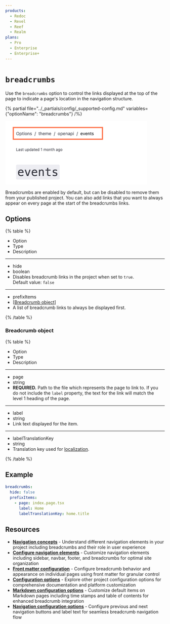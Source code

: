 ```yaml
---
products:
  - Redoc
  - Revel
  - Reef
  - Realm
plans:
  - Pro
  - Enterprise
  - Enterprise+
---
```

# `breadcrumbs`

Use the `breadcrumbs` option to control the links displayed at the top of the page to indicate a page's location in the navigation structure.

{% partial file="../_partials/config/_supported-config.md" variables={"optionName": "breadcrumbs"} /%}

![Screenshot of page in project with breadcrumbs](./images/breadcrumbs.png)

Breadcrumbs are enabled by default, but can be disabled to remove them from your published project.
You can also add links that you want to always appear on every page at the start of the breadcrumbs links.

## Options

{% table %}

- Option
- Type
- Description

---

- hide
- boolean
- Disables breadcrumb links in the project when set to `true`.\
  Default value: `false`

---

- prefixItems
- [[Breadcrumb object](#breadcrumb-object)]
- A list of breadcrumb links to always be displayed first.

{% /table %}

### Breadcrumb object

{% table %}

- Option
- Type
- Description

---

- page
- string
- **REQUIRED.** Path to the file which represents the page to link to.
  If you do not include the `label` property, the text for the link will match the level 1 heading of the page.

---

- label
- string
- Link text displayed for the item.

---

- labelTranslationKey
- string
- Translation key used for [localization](./l10n.md).

{% /table %}

## Example

```yaml
breadcrumbs:
  hide: false
  prefixItems:
    - page: index.page.tsx
      label: Home
      labelTranslationKey: home.title
```

## Resources

- **[Navigation concepts](../navigation/navigation.md)** - Understand different navigation elements in your project including breadcrumbs and their role in user experience
- **[Configure navigation elements](../navigation/index.md)** - Customize navigation elements including sidebar, navbar, footer, and breadcrumbs for optimal site organization
- **[Front matter configuration](./front-matter-config.md)** - Configure breadcrumb behavior and appearance on individual pages using front matter for granular control
- **[Configuration options](./index.md)** - Explore other project configuration options for comprehensive documentation and platform customization
- **[Markdown configuration options](markdown.md)** - Customize default items on Markdown pages including time stamps and table of contents for enhanced breadcrumb integration
- **[Navigation configuration options](navigation.md)** - Configure previous and next navigation buttons and label text for seamless breadcrumb navigation flow
